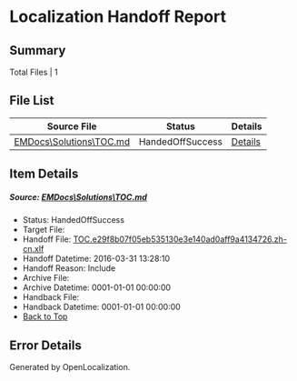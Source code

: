 # <a name='report-top'></a> Localization Handoff Report

## Summary
 Total Files | 1

## File List
 Source File | Status | Details 
 ----------- | ------ | ------- 
 [EMDocs\Solutions\TOC.md](https://github.com/Microsoft/EMDocs-pr/blob/da926bbd6a4877e9825acf25393ae33c40b391da/EMDocs/Solutions/TOC.md) | HandedOffSuccess | [Details](#31a3c671435aa2147cda55819a068bf7d0e24cc5323)

## Item Details
##### <a name='31a3c671435aa2147cda55819a068bf7d0e24cc5323'></a> Source: [EMDocs\Solutions\TOC.md](https://github.com/Microsoft/EMDocs-pr/blob/da926bbd6a4877e9825acf25393ae33c40b391da/EMDocs/Solutions/TOC.md)
* Status: HandedOffSuccess
* Target File: 
* Handoff File: [TOC.e29f8b07f05eb535130e3e140ad0aff9a4134726.zh-cn.xlf](https://github.com/Microsoft/EM.handoff/blob/b7ba348117ab0e6d769beac525fd8b84cfb5bd4f/ol-handoff/Microsoft/EMDocs-pr.zh-cn/master/TOC.e29f8b07f05eb535130e3e140ad0aff9a4134726.zh-cn.xlf)
* Handoff Datetime: 2016-03-31 13:28:10
* Handoff Reason: Include
* Archive File: 
* Archive Datetime: 0001-01-01 00:00:00
* Handback File: 
* Handback Datetime: 0001-01-01 00:00:00
* [Back to Top](#report-top)


## Error Details

Generated by OpenLocalization.
